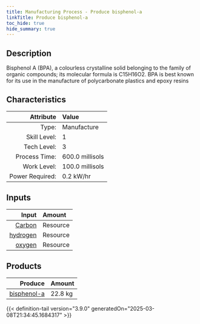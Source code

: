 ```yaml
---
title: Manufacturing Process - Produce bisphenol-a
linkTitle: Produce bisphenol-a
toc_hide: true
hide_summary: true
---
```

<!-- This is generated by the MarsSim HelpGenertor, do not edit. -->

## Description
&#10;&#9;&#9;&#9;Bisphenol A (BPA), a colourless crystalline solid belonging to the family of organic compounds;&#10;&#9;&#9;&#9;its molecular formula is C15H16O2. BPA is best known for its use in the manufacture of polycarbonate plastics and epoxy resins&#10;&#9;&#9;

## Characteristics

| Attribute      | Value |
|--------:|:------|
|Type:|Manufacture|
|Skill Level:|1|
|Tech Level:|3|
|Process Time:|600.0 millisols|
|Work Level:|100.0 millisols|
|Power Required:|0.2 kW/hr|

## Inputs

| Input      | Amount |
|--------:|:------|
|[Carbon](/docs/definitions/resource/carbon)|Resource|18.0 kg|
|[hydrogen](/docs/definitions/resource/hydrogen)|Resource|1.6 kg|
|[oxygen](/docs/definitions/resource/oxygen)|Resource|3.2 kg|

## Products


| Produce      | Amount |
|--------:|:------|
|[bisphenol-a](/docs/definitions/resource/bisphenol-a)|22.8 kg|



{{< definition-tail version="3.9.0" generatedOn="2025-03-08T21:34:45.1684317" >}}



